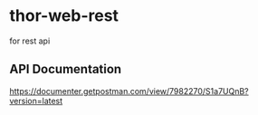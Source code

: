 # thor-web-rest
for rest api

## API Documentation
https://documenter.getpostman.com/view/7982270/S1a7UQnB?version=latest
